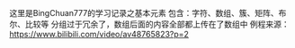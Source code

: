 这里是BingChuan777的学习记录之基本元素
包含：字符、数组、簇、矩阵、布尔、比较等
分组过于冗余了，数组后面的内容全部都上传在了数组中
例程来源：https://www.bilibili.com/video/av48765823?p=2
